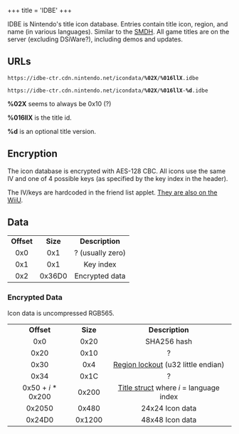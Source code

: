 +++
title = 'IDBE'
+++

IDBE is Nintendo's title icon database. Entries contain title icon,
region, and name (in various languages). Similar to the
[SMDH](SMDH "wikilink"). All game titles are on the server (excluding
DSiWare?), including demos and updates.

## URLs

`https://idbe-ctr.cdn.nintendo.net/icondata/`**`%02X`**`/`**`%016llX`**`.idbe`

`https://idbe-ctr.cdn.nintendo.net/icondata/`**`%02X`**`/`**`%016llX`**`-`**`%d`**`.idbe`

**%02X** seems to always be 0x10 (?)

**%016llX** is the title id.

**%d** is an optional title version.

## Encryption

The icon database is encrypted with AES-128 CBC. All icons use the same
IV and one of 4 possible keys (as specified by the key index in the
header).

The IV/keys are hardcoded in the friend list applet. [They are also on
the WiiU](http://wiiubrew.org/wiki/Nn_idbe.rpl#Encryption).

## Data

|            |          |                  |
|:----------:|:--------:|:----------------:|
| **Offset** | **Size** | **Description**  |
|    0x0     |   0x1    | ? (usually zero) |
|    0x1     |   0x1    |    Key index     |
|    0x2     |  0x36D0  |  Encrypted data  |

### Encrypted Data

Icon data is uncompressed RGB565.

|                     |          |                                                                               |
|:-------------------:|:--------:|:-----------------------------------------------------------------------------:|
|     **Offset**      | **Size** |                                **Description**                                |
|         0x0         |   0x20   |                                  SHA256 hash                                  |
|        0x20         |   0x10   |                                       ?                                       |
|        0x30         |   0x4    |     [Region lockout](SMDH#Region_Lockout "wikilink") (u32 little endian)      |
|        0x34         |   0x1C   |                                       ?                                       |
| 0x50 + *i* \* 0x200 |  0x200   | [Title struct](SMDH#Application_Titles "wikilink") where *i* = language index |
|       0x2050        |  0x480   |                                24x24 Icon data                                |
|       0x24D0        |  0x1200  |                                48x48 Icon data                                |